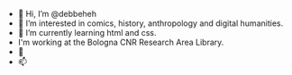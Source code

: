 - 👋 Hi, I’m @debbeheh
- 👀 I’m interested in comics, history, anthropology and digital humanities.
- 🌱 I’m currently learning html and css.
- I'm working at the Bologna CNR Research Area Library. 
- 💞️ 
- 📫 

<!---
debbeheh/debbeheh is a ✨ special ✨ repository because its `README.md` (this file) appears on your GitHub profile.
You can click the Preview link to take a look at your changes.
--->
